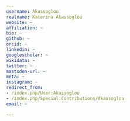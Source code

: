 ```yaml
---
username: Akassoglou
realname: Katerina Akassoglou
website: ~
affiliation: ~
bio: ~
github: ~
orcid: ~
linkedin: ~
googlescholar: ~
wikidata: ~
twitter: ~
mastodon-url: ~
meta: ~
instagram: ~
redirect_from:
- /index.php/User:Akassoglou
- /index.php/Special:Contributions/Akassoglou
email: ~

---
```

